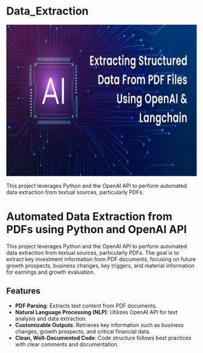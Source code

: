# Data_Extraction

<img src="https://github.com/Hanzala13/Data_Extraction/blob/main/AI.jpeg" height="400" width="900">

This project leverages Python and the OpenAI API to perform automated data extraction from textual sources, particularly PDFs.

# Automated Data Extraction from PDFs using Python and OpenAI API

This project leverages Python and the OpenAI API to perform automated data extraction from textual sources, particularly PDFs. The goal is to extract key investment information from PDF documents, focusing on future growth prospects, business changes, key triggers, and material information for earnings and growth evaluation.

## Features

- **PDF Parsing**: Extracts text content from PDF documents.
- **Natural Language Processing (NLP)**: Utilizes OpenAI API for text analysis and data extraction.
- **Customizable Outputs**: Retrieves key information such as business changes, growth prospects, and critical financial data.
- **Clean, Well-Documented Code**: Code structure follows best practices with clear comments and documentation.
